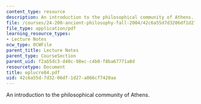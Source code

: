 ```yaml
---
content_type: resource
description: An introduction to the philosophical community of Athens.
file: /courses/24-200-ancient-philosophy-fall-2004/42c6a55d7d3206df1d27a066cf7420aa_eplucre04.pdf
file_type: application/pdf
learning_resource_types:
- Lecture Notes
ocw_type: OCWFile
parent_title: Lecture Notes
parent_type: CourseSection
parent_uid: f2ab5dc3-d40c-98ec-c4b0-f8ba67771a8d
resourcetype: Document
title: eplucre04.pdf
uid: 42c6a55d-7d32-06df-1d27-a066cf7420aa
---
```

An introduction to the philosophical community of Athens.

